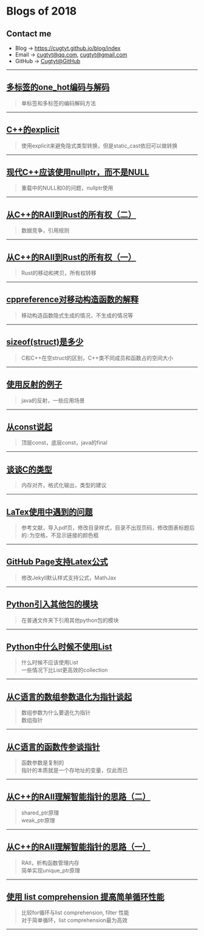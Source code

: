 # **Blogs of 2018**

## Contact me

* Blog -> <https://cugtyt.github.io/blog/index>
* Email -> <cugtyt@qq.com>, <cugtyt@gmail.com>
* GitHub -> [Cugtyt@GitHub](https://github.com/Cugtyt)

---

## [**多标签的one_hot编码与解码**](https://cugtyt.github.io/blog/2018/092912)

> 单标签和多标签的编码解码方法

---

## [**C++的explicit**](https://cugtyt.github.io/blog/2018/091318)

> 使用explicit来避免隐式类型转换，但是static_cast依旧可以做转换

---

## [**现代C++应该使用nullptr，而不是NULL**](https://cugtyt.github.io/blog/2018/080412)

> 重载中的NULL和0的问题，nullptr使用

---

## [**从C++的RAII到Rust的所有权（二）**](https://cugtyt.github.io/blog/2018/080413)

> 数据竞争，引用规则

---

## [**从C++的RAII到Rust的所有权（一）**](https://cugtyt.github.io/blog/2018/080310)

> Rust的移动和拷贝，所有权转移

---

## [**cppreference对移动构造函数的解释**](https://cugtyt.github.io/blog/2018/080209)

> 移动构造函数隐式生成的情况，不生成的情况等

---

## [**sizeof(struct)是多少**](https://cugtyt.github.io/blog/2018/080113)

> C和C++在空struct的区别，C++类不同成员和函数占的空间大小

---

## [**使用反射的例子**](https://cugtyt.github.io/blog/2018/080111)

> java的反射，一些应用场景

---

## [**从const说起**](https://cugtyt.github.io/blog/2018/07241254)

> 顶层const，底层const，java的final

---

## [**谈谈C的类型**](https://cugtyt.github.io/blog/2018/07211744)

> 内存对齐，格式化输出，类型的建议

---

## [**LaTex使用中遇到的问题**](https://cugtyt.github.io/blog/2018/05312020)

> 参考文献，导入pdf页，修改目录样式，目录不出现页码，修改图表标题后的`:`为空格，不显示链接的颜色框

---

## [**GitHub Page支持Latex公式**](https://cugtyt.github.io/blog/2018/04301511)

> 修改Jekyll默认样式支持公式，MathJax

---

## [**Python引入其他包的模块**](https://cugtyt.github.io/blog/2018/03091457)

> 在普通文件夹下引用其他python包的模块

---

## [**Python中什么时候不使用List**](https://cugtyt.github.io/blog/2018/02282133)

> 什么时候不应该使用List  
> 一些情况下比List更高效的collection

---

## [**从C语言的数组参数退化为指针谈起**](https://cugtyt.github.io/blog/2018/02211209)

> 数组参数为什么要退化为指针  
> 数组指针

---

## [**从C语言的函数传参谈指针**](https://cugtyt.github.io/blog/2018/02191214)

> 函数参数是复制的  
> 指针的本质就是一个存地址的变量，仅此而已

---

## [**从C++的RAII理解智能指针的思路（二）**](https://cugtyt.github.io/blog/2018/02191208)

> shared_ptr原理  
> weak_ptr原理

---

## [**从C++的RAII理解智能指针的思路（一）**](https://cugtyt.github.io/blog/2018/02132021)

> RAII，析构函数管理内存  
> 简单实现unique_ptr原理

---

## [**使用 list comprehension 提高简单循环性能**](https://cugtyt.github.io/blog/2018/02031239)

> 比较for循环与list comprehension, filter 性能  
> 对于简单循环，list comprehension最为高效

---